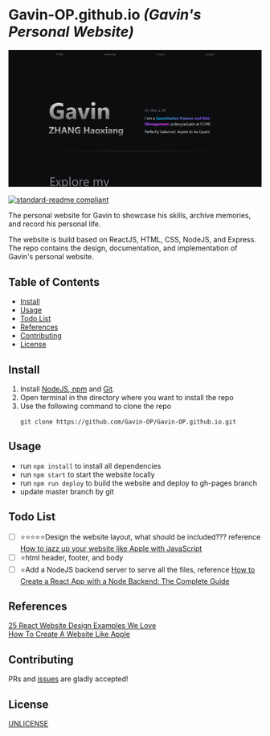 # Gavin-OP.github.io _(Gavin's Personal Website)_

![Website Homepage](./public/image/sample_homepage.png)

[![standard-readme compliant](https://img.shields.io/badge/readme%20style-standard-brightgreen.svg?style=flat-square)](https://github.com/RichardLitt/standard-readme)

The personal website for Gavin to showcase his skills, archive memories, and record his personal life.  

The website is build based on ReactJS, HTML, CSS, NodeJS, and Express. The repo contains the design, documentation, and implementation of Gavin's personal website. 

## Table of Contents
- [Install](#install)  
- [Usage](#usage)
- [Todo List](#todo-list)
- [References](#references)
- [Contributing](#contributing)
- [License](#license)  

## Install  

1. Install [NodeJS, npm](https://nodejs.org/en/download) and [Git](https://git-scm.com/downloads).
2. Open terminal in the directory where you want to install the repo
3. Use the following command to clone the repo
   ```shell
   git clone https://github.com/Gavin-OP/Gavin-OP.github.io.git
   ```
## Usage

- run `npm install` to install all dependencies
- run `npm start` to start the website locally  
- run `npm run deploy` to build the website and deploy to gh-pages branch  
- update master branch by git

## Todo List
- [ ] ⭐⭐⭐⭐⭐Design the website layout, what should be included??? reference [How to jazz up your website like Apple with JavaScript](https://medium.com/geekculture/how-to-jazz-up-your-website-like-apple-with-javascript-eed2bf227fec)
- [ ] ⭐html header, footer, and body
- [ ] ⭐Add a NodeJS backend server to serve all the files, reference [How to Create a React App with a Node Backend: The Complete Guide](https://www.freecodecamp.org/news/how-to-create-a-react-app-with-a-node-backend-the-complete-guide/)

## References

[25 React Website Design Examples We Love](https://blog.hubspot.com/website/react-websites-examples)  
[How To Create A Website Like Apple](https://internetdevels.com/blog/how-to-create-a-website-like-apple)

## Contributing

PRs and [issues]() are gladly accepted!  

## License  

[UNLICENSE](./LICENSE)

